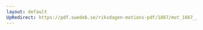 ```yaml
---
layout: default
UpRedirect: https://pdf.swedeb.se/riksdagen-motions-pdf/1867/mot_1867__ak__00057/mot_1867__ak__00057_003.pdf
---
```

